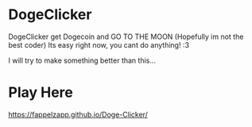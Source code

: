 # DogeClicker
DogeClicker get Dogecoin and GO TO THE MOON (Hopefully im not the best coder)
Its easy right now, you cant do anything! :3

I will try to make something better than this...

# Play Here
https://fappelzapp.github.io/Doge-Clicker/



